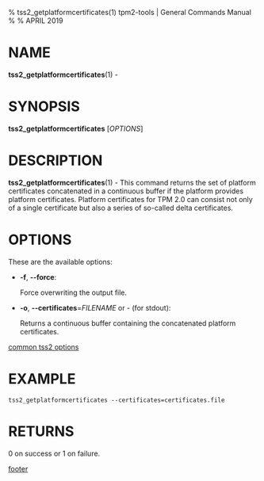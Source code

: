 % tss2_getplatformcertificates(1) tpm2-tools | General Commands Manual
%
% APRIL 2019

# NAME

**tss2_getplatformcertificates**(1) -

# SYNOPSIS

**tss2_getplatformcertificates** [*OPTIONS*]

# DESCRIPTION

**tss2_getplatformcertificates**(1) - This command returns the set of platform certificates concatenated in a continuous buffer if the platform provides platform certificates. Platform certificates for TPM 2.0 can consist not only of a single certificate but also a series of so-called delta certificates.

# OPTIONS

These are the available options:

  * **-f**, **\--force**:

    Force overwriting the output file.

  * **-o**, **\--certificates**=_FILENAME_ or _-_ (for stdout):

    Returns a continuous buffer containing the concatenated platform certificates.

[common tss2 options](common/tss2-options.md)

# EXAMPLE
```
tss2_getplatformcertificates --certificates=certificates.file
```

# RETURNS

0 on success or 1 on failure.

[footer](common/footer.md)
